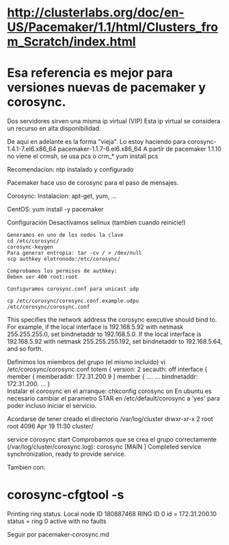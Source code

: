 # http://clusterlabs.org/doc/en-US/Pacemaker/1.1/html/Clusters_from_Scratch/index.html 
# Esa referencia es mejor para versiones nuevas de pacemaker y corosync.

Dos servidores sirven una misma ip virtual (VIP)
Esta ip virtual se considera un recurso en alta disponibilidad.


De aqui en adelante es la forma "vieja". Lo estoy haciendo para 
corosync-1.4.1-7.el6.x86_64 
pacemaker-1.1.7-6.el6.x86_64
  A partir de pacemaker 1.1.10 no viene el crmsh, se usa pcs o crm_*
  yum install pcs

Recomendacion: ntp instalado y configurado

Pacemaker hace uso de corosync para el paso de mensajes.

Corosync:
Instalacion: apt-get, yum, ...

CentOS: yum install -y pacemaker

Configuración
	Desactivamos selinux (tambien cuando reinicie!)

	Generamos en uno de los nodos la clave
	cd /etc/corosync/
	corosync-keygen
	Para generar entropia: tar -cv / > /dev/null
	scp authkey elotronodo:/etc/corosync/

	Comprobamos los permisos de authkey:
	Deben ser 400 root:root

	Configuramos corosync.conf para unicast udp
	
	cp /etc/corosync/corosync.conf.example.udpu /etc/corosync/corosync.conf

This specifies the network address the corosync executive should bind to. For example, if the local interface is 192.168.5.92 with netmask 255.255.255.0, set bindnetaddr to 192.168.5.0. If the local interface is 192.168.5.92 with netmask 255.255.255.192, set bindnetaddr to 192.168.5.64, and so forth.

Definimos los miembros del grupo (el mismo incluido)
vi /etc/corosync/corosync.conf
totem {
        version: 2
        secauth: off
        interface {
                member {
                        memberaddr: 172.31.200.9
		]
		member { ....
		...
		bindnetaddr: 172.31.200.
		...
 	}               	
Instalar el corosync en el arranque: chkconfig corosync on
En ubuntu es necesario cambiar el parametro STAR en /etc/default/corosync a 'yes' para poder incluso iniciar el servicio.

Acordarse de tener creado el directorio /var/log/cluster
drwxr-xr-x 2 root root 4096 Apr 19 11:30 cluster/

service corosync start
Comprobamos que se crea el grupo correctamente (/var/log/cluster/corosync.log):
corosync [MAIN  ] Completed service synchronization, ready to provide service.

Tambien con:
# corosync-cfgtool -s
Printing ring status.
Local node ID 180887468
RING ID 0
        id      = 172.31.200.10
        status  = ring 0 active with no faults
	
Seguir por pacemaker-corosync.md
